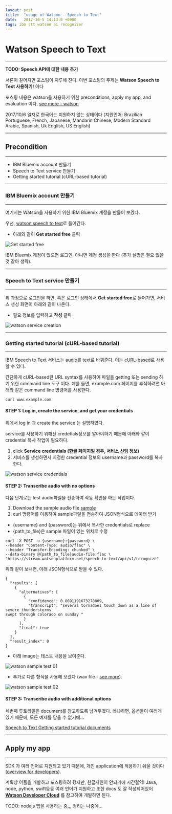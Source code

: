 ```yaml
---
layout: post
title:  "usage of Watson - Speech to Text"
date:   2017-10-5 14:13:0 +0900
tags: ibm stt watson ai recognizer
---
```

# Watson Speech to Text
* * *
**TODO: Speech API에 대한 내용 추가**

서론이 길어지면 포스팅이 지루해 진다. 이번 포스팅의 주제는 **Watson Speech to Text 사용하기!** 이다

포스팅 내용은 watson을 사용하기 위한 preconditions, apply my app, and evaluation 이다.
[see more - watson](https://www.ibm.com/watson/services/speech-to-text/)

2017/10/6 일자로 한국어는 지원하지 않는 상태이다 (지원언어: Brazilian Portuguese, French, Japanese, Mandarin Chinese, Modern Standard Arabic, Spanish, Uk English, US English)

* * *
## Precondition
* * *
- IBM Bluemix account 만들기
- Speech to Text service 만들기
- Getting started tutorial (cURL-based tutorial)

* * *
### IBM Bluemix account 만들기
* * *
여기서는 Watson을 사용하기 위한 IBM Bluemix 계정을 만들어 보겠다.

우선, [watson speech to text](https://www.ibm.com/watson/services/speech-to-text/)로 들어간다.

- 아래와 같이 **Get started free** 클릭

![Get started free](/assets/img/watson-home-page.PNG)

IBM Bluemix 계정이 있으면 로그인, 아니면 계정 생성을 한다 (추가 설명은 필요 없을 것 같아 생략).

* * *
### Speech to Text service 만들기
* * *
위 과정으로 로그인을 하면, 혹은 로그인 상태에서 **Get started free**로 들어가면, 서비스 생성 화면이 아래와 같이 나온다.

- 필요 정보를 입력하고 **작성** 클릭

![watson service creation](/assets/img/watson-service-creation.PNG)


* * *
### Getting started tutorial (cURL-based tutorial)
* * *
IBM Speech to Text 서비스는 audio를 text로 바꿔준다. 이는 [cURL-based](https://en.wikipedia.org/wiki/CURL)로 사용할 수 있다.

간단하게 cURL-based란 URL syntax를 사용하여 파일을 getting 또는 sending 하기 위한 command line 도구 이다. 예를 들면, example.com 페이지를 추적하려면 아래와 같은 command line 명령어를 사용한다.
```
curl www.example.com
```

#### STEP 1: Log in, create the service, and get your credentials

위에서 log in 과 create the service 는 설명하였다.

service를 사용하기 위해선 credetials정보를 알아야하기 때문에 아래와 같이 credential 복사 작업이 필요하다.

1. click **Service credentials (한글 페이지일 경우, 서비스 신임 정보)**
2. 서비스를 생성하면서 지정한 credential 정보의 username과 password를 복사한다.

![watson service credentials](/assets/img/watson-service-credentials.PNG)


#### STEP 2: Transcribe audio with no options

다음 단계로는 test audio파일을 전송하여 작동 확인을 하는 작업이다.

1. Download the sample audio file [sample](https://watson-developer-cloud.github.io/doc-tutorial-downloads/speech-to-text/audio-file.flac)
2. curl 명령어를 이용하여 sample파일을 전송하여 JSON형식으로 데이터 받기

- {username} and {password}는 위에서 복사한 credentials로 replace
- {path_to_file}은 sample 파일이 있는 위치로 수정

```
curl -X POST -u {username}:{password} \
--header "Content-Type: audio/flac" \
--header "Transfer-Encoding: chunked" \
--data-binary @{path_to_file}audio-file.flac \
"https://stream.watsonplatform.net/speech-to-text/api/v1/recognize"
```
위와 같이 보내면, 아래 JSON형식으로 받을 수 있다.
```
{
  "results": [
    {
      "alternatives": [
        {
          "confidence": 0.8691191673278809,
          "transcript": "several tornadoes touch down as a line of severe thunderstorms
swept through colorado on sunday "
        }
      ],
      "final": true
    }
  ],
  "result_index": 0
}

```
- 아래 image는 테스트 내용을 보여준다.

![watson sample test 01](/assets/img/watson-sample-test-01.jpg)

- 추가로 다른 형식을 사용해 보겠다 (wav file - [see more](https://console.bluemix.net/docs/services/speech-to-text/input.html#input)).

![watson sample test 02](/assets/img/watson-sample-test-02.jpg)


#### STEP 3: Transcribe audio with additional options

세번째 튜토리얼은 document를 참고하도록 남겨두겠다. 왜냐하면, 옵션들이 여러개 있기 때문에, 모든 예제를 담을 수 없기에...

[Speech to Text Getting started tutorial documents](https://console.bluemix.net/docs/services/speech-to-text/getting-started.html#gettingStarted)

* * *
## Apply my app
* * *
SDK 가 여러 언어로 지원되고 있기 때문에, 개인 application에 적용하기 쉬울 것이다 ([overview for developers](https://console.bluemix.net/docs/services/speech-to-text/developer-overview.html#developerOverview)).

계획상 어플을 개발하고 포스팅하려 했지만, 한글지원이 안되기에 시간절약! Java, node, python, swift등등 여러 언어가 지원하고 또한 docs 도 잘 작성되어있어 **[Watson Developer Cloud](https://github.com/watson-developer-cloud)** 를 참고하여 개발하면 된다.

TODO: nodejs 앱을 사용하는 중,,, 정리는 나중에...
